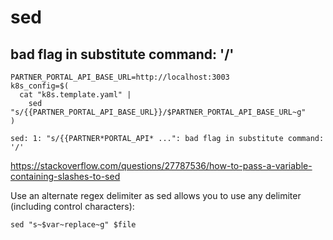 # sed

## bad flag in substitute command: '/'

```
PARTNER_PORTAL_API_BASE_URL=http://localhost:3003
k8s_config=$(
  cat "k8s.template.yaml" |
    sed "s/{{PARTNER_PORTAL_API_BASE_URL}}/$PARTNER_PORTAL_API_BASE_URL~g"
)
```

```
sed: 1: "s/{{PARTNER*PORTAL_API* ...": bad flag in substitute command: '/'
```

https://stackoverflow.com/questions/27787536/how-to-pass-a-variable-containing-slashes-to-sed

Use an alternate regex delimiter as sed allows you to use any delimiter (including control characters):

```
sed "s~$var~replace~g" $file
```
